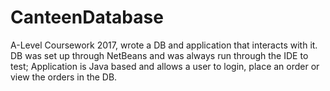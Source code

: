 # CanteenDatabase
A-Level Coursework 2017, wrote a DB and application that interacts with it.
DB was set up through NetBeans and was always run through the IDE to test; 
Application is Java based and allows a user to login, place an order or view the orders in the DB.
